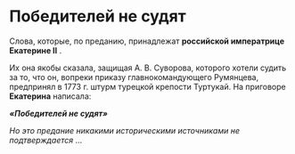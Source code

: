 # Победителей не судят


Слова, которые, по преданию, принадлежат **российской императрице Екатерине II** .

 Их она якобы сказала, защищая А. В. Суворова, которого хотели судить за то, что он, вопреки приказу главнокомандующего Румянцева, предпринял в 1773 г. штурм турецкой крепости Туртукай. На приговоре **Екатерина** написала: 

***«Победителей не судят»***

*Но это предание никакими историческими источниками не подтверждается* ...

